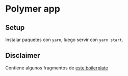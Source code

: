 # Polymer app

## Setup

Instalar paquetes con `yarn`, luego servir con `yarn start`.

## Disclaimer

Contiene algunos fragmentos de [este boilerplate](https://github.com/Polymer/polymer-starter-kit/tree/master)